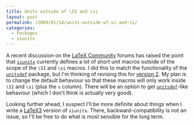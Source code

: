 ```yaml
---
title: Units outside of \SI and \si
layout: post
permalink: /2009/01/14/units-outside-of-si-and-si/
categories:
  - Packages
  - siunitx
---
```

A recent discussion on the [LaTeX Community](https://latex.org/forum/) forums has raised the point that [`siunitx`](https://ctan.org/pkg/siunitx) currently defines a lot of short unit macros outside of the scope of the `\SI` and `\si` macros.  I did this to match the functionality of the [`unitsdef`](https://ctan.org/pkg/unitsdef) package, but I'm thinking of revising this for [version 2](http://siunitx.berlios.de). My plan is to change the default behaviour so that these macros will only work inside `\SI` and `\si` (plus the `s` column). There will be an option to get [`unitsdef`](https://ctan.org/pkg/unitsdef)-like behaviour (which I don't think is actually very good).

Looking further ahead, I suspect I'll be more definite about things when I write a [LaTeX3](https://www.latex-project.org/latex3.html) version of `siunitx`. There, backward-compatibility is not an issue, so I'll be free to do what is most sensible for the long term.
